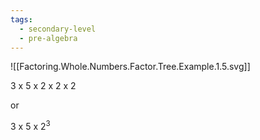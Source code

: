```yaml
---
tags:
  - secondary-level
  - pre-algebra
---
```

![[Factoring.Whole.Numbers.Factor.Tree.Example.1.5.svg]]

3 x 5 x 2 x 2 x 2

or

3 x 5 x 2$^3$
